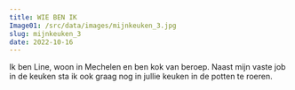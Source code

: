 ```yaml
---
title: WIE BEN IK
Image01: /src/data/images/mijnkeuken_3.jpg
slug: mijnkeuken_3
date: 2022-10-16
---
```

I﻿k ben Line, woon in Mechelen en ben kok van beroep. Naast mijn vaste job in de keuken sta ik ook graag nog in jullie keuken in de potten te roeren.
